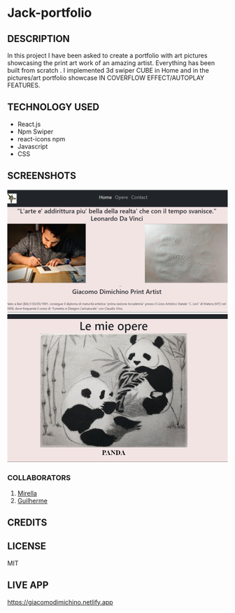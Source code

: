 # Jack-portfolio

## DESCRIPTION
In this project I have been asked to create a portfolio with art pictures showcasing the print art work of an amazing artist. Everything has been built from scratch .
I implemented 3d swiper CUBE in Home and in the pictures/art portfolio showcase IN COVERFLOW EFFECT/AUTOPLAY FEATURES.


## TECHNOLOGY USED
* React.js
* Npm Swiper
* react-icons npm
* Javascript
* CSS
## SCREENSHOTS
![screenshot](/src/images/favorites/screenshot1.png)
![screenshot](/src/images/favorites/screenshotp.png)



### COLLABORATORS

1. [Mirella](https://github.com/MIRY84)
2. [Guilherme](https://github.com/GuilhermeDeretti)



## CREDITS


## LICENSE
MIT

## LIVE APP
https://giacomodimichino.netlify.app

